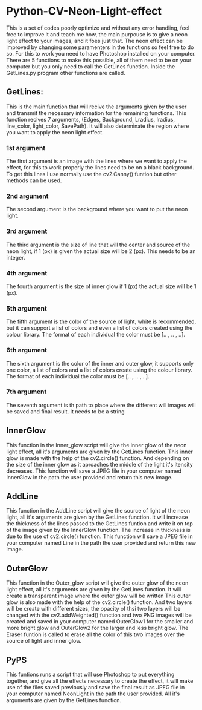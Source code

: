 # Python-CV-Neon-Light-effect
This is a set of codes poorly optimize and without any error handling, feel free to improve it and teach me how, the main purpouse is to give a neon light effect to your images, and it foes just that. The neon effect can be improved by changing some paramenters in the functions so feel free to do so.
For this to work you need to have Photoshop installed on your computer.
There are 5 functions to make this possible, all of them need to be on your computer but you only need to call the GetLines function.
Inside the GetLines.py program other functions are called.

## GetLines:
This is the main function that will recive the arguments given by the user and transmit the necessary information for the remaining functions. This function recives 7 arguments, (Edges, Background, Lradius, Iradius, line_color, light_color, SavePath).
It will also determinate the region where you want to apply the neon light effect.

### 1st argument
The first argument is an image with the lines where we want to apply the effect, for this to work properly the lines need to be on a black background. To get this lines I use normally use the cv2.Canny() funtion but other methods can be used.

### 2nd argument
The second argument is the background where you want to put the neon light.

### 3rd argument
The third argument is the size of line that will the center and source of the neon light, if 1 (px) is given the actual size will be 2 (px). This needs to be an integer.

### 4th argument
The fourth argument is the size of inner glow if 1 (px) the actual size will be 1 (px).

### 5th argument
The fifth argument is the color of the source of light, white is recommended, but it can support a list of colors and even a list of colors created using the colour library. The format of each individual the color must be [.. , .. , ..].

### 6th argument
The sixth argument is the color of the inner and outer glow, it supports only one color, a list of colors and a list of colors create using the colour library. The format of each individual the color must be [.. , .. , ..].

### 7th argument
The seventh argument is th path to place where the different will images will be saved and final result. It needs to be a string

## InnerGlow
This function in the Inner_glow script will give the inner glow of the neon light effect, all it's arguments are given by the GetLines function. 
This inner glow is made with the help of the cv2.circle() function. And depending on the size of the inner glow as it aproaches the middle of the light it's itensity decreases.
This function will save a JPEG file in your computer named InnerGlow in the path the user provided and return this new image.

## AddLine
This function in the AddLine script will give the source of light of the neon light, all it's arguments are given by the GetLines function. It will increase the thickness of the lines passed to the GetLines funtion and write it on top of the image given by the InnerGlow function. The increase in thickness is due to the use of cv2.circle() function.
This function will save a JPEG file in your computer named Line in the path the user provided and return this new image.

## OuterGlow
This function in the Outer_glow script will give the outer glow of the neon light effect, all it's arguments are given by the GetLines function. It will create a transparent image where the outer glow will be written
This outer glow is also made with the help of the cv2.circle() function. And two layers will be create with different sizes, the opacity of thsi two layers will be changed with the cv2.addWeighted() function and two PNG images will be created and saved in your computer named OuterGlow1 for the smaller and more bright glow and OuterGlow2 for the larger and less bright glow. The Eraser funtion is called to erase all the color of this two images over the source of light and inner glow.

## PyPS
This funtions runs a script that will use Photoshop to put everything together, and give all the effects necessary to create the effect, it will make use of the files saved previously and save the final result as JPEG file in your computer named NeonLight in the
path the user provided. All it's arguments are given by the GetLines function. 


